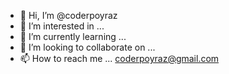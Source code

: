 - 👋 Hi, I’m @coderpoyraz
- 👀 I’m interested in ...
- 🌱 I’m currently learning ...
- 💞️ I’m looking to collaborate on ...  
- 📫 How to reach me ...     coderpoyraz@gmail.com
